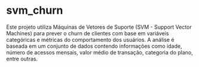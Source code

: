 # svm_churn
Este projeto utiliza Máquinas de Vetores de Suporte (SVM - Support Vector Machines) para prever o churn de clientes com base em variáveis categóricas e métricas do comportamento dos usuários. A análise é baseada em um conjunto de dados contendo informações como idade, número de acessos mensais, valor médio de transação, categoria do plano, entre outras.

